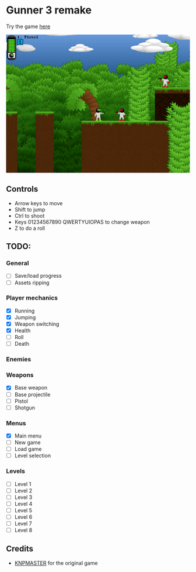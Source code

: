 # Gunner 3 remake

Try the game [here](https://androettop.github.io/gunner-3-remake/)

![screenshot](./screenshot.png)

## Controls

- Arrow keys to move
- Shift to jump
- Ctrl to shoot
- Keys 01234567890 QWERTYUIOPAS to change weapon
- Z to do a roll

## TODO:

### General

- [ ] Save/load progress
- [ ] Assets ripping

### Player mechanics

- [x] Running
- [x] Jumping
- [x] Weapon switching
- [x] Health
- [ ] Roll
- [ ] Death

### Enemies

### Weapons

- [x] Base weapon
- [ ] Base projectile
- [ ] Pistol
- [ ] Shotgun

### Menus

- [x] Main menu
- [ ] New game
- [ ] Load game
- [ ] Level selection

### Levels

- [ ] Level 1
- [ ] Level 2
- [ ] Level 3
- [ ] Level 4
- [ ] Level 5
- [ ] Level 6
- [ ] Level 7
- [ ] Level 8

## Credits

- [KNPMASTER](https://www.thegamespage.com/) for the original game
